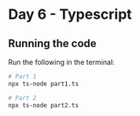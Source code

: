 # Day 6 - Typescript

## Running the code

Run the following in the terminal:

```bash
# Part 1
npx ts-node part1.ts

# Part 2
npx ts-node part2.ts
```
